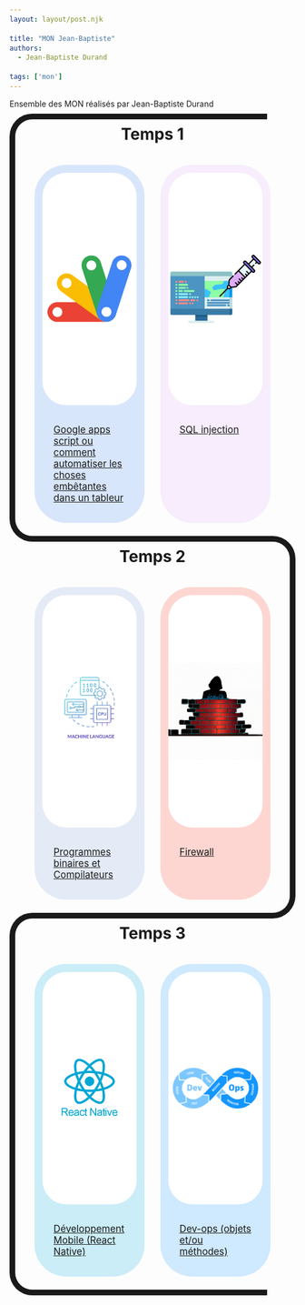 ```yaml
---
layout: layout/post.njk

title: "MON Jean-Baptiste"
authors:
  - Jean-Baptiste Durand

tags: ['mon']
---
```


<!-- début résumé -->
Ensemble des MON réalisés par Jean-Baptiste Durand
<!-- fin résumé -->

<div class="temps-container">
	<div class="temps-border temps-border-left"></div>
	<h2 class="temps">Temps 1</h2>
	<div class="card-container">
		<a class="card" style="background-color:rgba(64, 134, 244,var(--opacity));" href="./Mes_MON/gglAppsScript">
			<div class="img-container"><img src="./Image/Google_Apps_Script.svg.png" alt="Avatar" style="width:100%"/></div>
			<p class="MON-descriptif">Google apps script ou comment automatiser les choses embêtantes dans un tableur</p>
		</a>
		<a class="card" style="background-color:rgba(218, 170, 248,var(--opacity));" href="./Mes_MON/SQLinjection">
			<div class="img-container"><img src="./Image/SQLinjection.jpg" alt="Avatar" style="width:100%;"/></div>
			<p class="MON-descriptif"> SQL injection </p>
		</a>
	</div>
</div>
<div class="temps-container">
	<div class="temps-border temps-border-right"></div>
	<h2 class="temps">Temps 2</h2>
	<div class="card-container">
		<a class="card" style="background-color:rgba(126, 160, 219,var(--opacity));" href="./Mes_MON/compilateur">
			<div class="img-container"><img src="./Image/compileur-logo.png" alt="Avatar" style="width:100%;border-radius: 8em;"></div>
			<p class="MON-descriptif">Programmes binaires et Compilateurs</p>
		</a>
		<a class="card" style="background-color:rgba(255, 56, 33,var(--opacity));" href="./Mes_MON/firewall">
			<div class="img-container"><img src="./Image/firewallLogo.png" alt="Avatar" style="width:100%"/></div>
			<p class="MON-descriptif"> Firewall </p>
		</a>
	</div>
</div>
<div class="temps-container">
	<div class="temps-border temps-border-left"></div>
	<h2 class="temps">Temps 3</h2>
	<div class="card-container">
		<a class="card" style="background-color:rgba(0, 169, 217,var(--opacity));" href="./Mes_MON/404">
			<div class="img-container"><img src="./Image/1631026680-logo-react-native.png" alt="Avatar" style="width:100%"/></div>
			<p class="MON-descriptif">Développement Mobile (React Native)</p>
		</a>
		<a class="card" style="background-color:rgba(20, 150, 255,var(--opacity));" href="./Mes_MON/404">
			<div class="img-container"><img src="./Image/13429_ILL_DevOpsLoop.png" alt="Avatar" style="width:100%"/></div>
			<p class="MON-descriptif"> Dev-ops (objets et/ou méthodes)</p>
		</a>
	</div>
</div>


<style>
	.temps{
		text-align:center;
		font-size:2em;
		border-bottom-width:0px;
		margin-top:1em;
	}
	.temps-container{
		position:relative;
		padding-left: 30px;
		padding-right: 30px;
	}
	.temps-border{
		position:absolute;
		border:solid;
		border-width: 10px 0px 10px 0px;
		top:calc(-1em - 5px);
		bottom:calc(-1em - 5px);
		z-index:-1;
	}
	.temps-border-left{
		border-left-width:10px;
		border-radius: 40px 0px 0px 40px;
		right:10%;
		left:0;
	}
	.temps-border-right{
		border-right-width:10px;
		border-radius: 0px 40px 40px 0px;
		left:50%;
		right:0;
	}
	.card-container{
		display:flex;
		flex-direction:row;
	}
	.card{
		flex:1;
		margin:1em;
		border-radius: 4em;
		--opacity:0.2;
		transition: all 1s;
	}
	.card:hover{
		--opacity:0.6;
	}
	
	.img-container{
		height:408.6px;
		display: flex;
		justify-content: center;
		align-items: center;
		background-color:white;
		margin-right:1em;
		margin-left:1em;
		margin-top:1em;
		border-radius: 3em;
	}
	img{
		border-width:0;
	}
	.MON-descriptif{
		margin:2em;
		font-size:1.2em;
	}
</style>